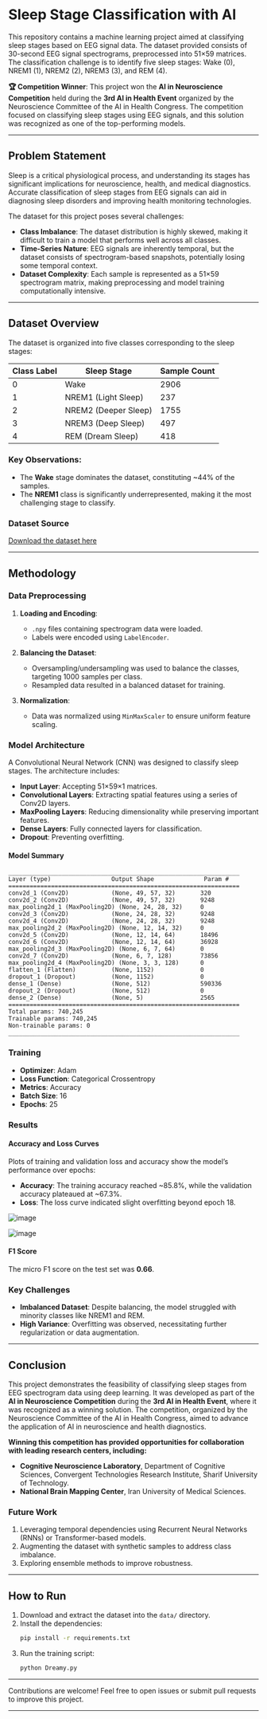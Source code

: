 # Sleep Stage Classification with AI

This repository contains a machine learning project aimed at classifying sleep stages based on EEG signal data. The dataset provided consists of 30-second EEG signal spectrograms, preprocessed into 51×59 matrices. The classification challenge is to identify five sleep stages: Wake (0), NREM1 (1), NREM2 (2), NREM3 (3), and REM (4).

**🏆 Competition Winner**: This project won the **AI in Neuroscience Competition** held during the **3rd AI in Health Event** organized by the Neuroscience Committee of the AI in Health Congress. The competition focused on classifying sleep stages using EEG signals, and this solution was recognized as one of the top-performing models.

---

## Problem Statement

Sleep is a critical physiological process, and understanding its stages has significant implications for neuroscience, health, and medical diagnostics. Accurate classification of sleep stages from EEG signals can aid in diagnosing sleep disorders and improving health monitoring technologies.

The dataset for this project poses several challenges:

- **Class Imbalance**: The dataset distribution is highly skewed, making it difficult to train a model that performs well across all classes.
- **Time-Series Nature**: EEG signals are inherently temporal, but the dataset consists of spectrogram-based snapshots, potentially losing some temporal context.
- **Dataset Complexity**: Each sample is represented as a 51×59 spectrogram matrix, making preprocessing and model training computationally intensive.

---

## Dataset Overview

The dataset is organized into five classes corresponding to the sleep stages:

| Class Label | Sleep Stage          | Sample Count |
| ----------- | -------------------- | ------------ |
| 0           | Wake                 | 2906         |
| 1           | NREM1 (Light Sleep)  | 237          |
| 2           | NREM2 (Deeper Sleep) | 1755         |
| 3           | NREM3 (Deep Sleep)   | 497          |
| 4           | REM (Dream Sleep)    | 418          |

### Key Observations:

- The **Wake** stage dominates the dataset, constituting \~44% of the samples.
- The **NREM1** class is significantly underrepresented, making it the most challenging stage to classify.

### Dataset Source

[Download the dataset here](https://drive.google.com/file/d/1Y2cTYR_t_10NAbznspE5bBjuATPdTgtq)

---

## Methodology

### Data Preprocessing

1. **Loading and Encoding**:

   - `.npy` files containing spectrogram data were loaded.
   - Labels were encoded using `LabelEncoder`.

2. **Balancing the Dataset**:

   - Oversampling/undersampling was used to balance the classes, targeting 1000 samples per class.
   - Resampled data resulted in a balanced dataset for training.

3. **Normalization**:

   - Data was normalized using `MinMaxScaler` to ensure uniform feature scaling.

### Model Architecture

A Convolutional Neural Network (CNN) was designed to classify sleep stages. The architecture includes:

- **Input Layer**: Accepting 51×59×1 matrices.
- **Convolutional Layers**: Extracting spatial features using a series of Conv2D layers.
- **MaxPooling Layers**: Reducing dimensionality while preserving important features.
- **Dense Layers**: Fully connected layers for classification.
- **Dropout**: Preventing overfitting.

#### Model Summary

```plaintext
_________________________________________________________________
Layer (type)                 Output Shape              Param #   
=================================================================
conv2d_1 (Conv2D)            (None, 49, 57, 32)       320       
conv2d_2 (Conv2D)            (None, 49, 57, 32)       9248      
max_pooling2d_1 (MaxPooling2D) (None, 24, 28, 32)     0         
conv2d_3 (Conv2D)            (None, 24, 28, 32)       9248      
conv2d_4 (Conv2D)            (None, 24, 28, 32)       9248      
max_pooling2d_2 (MaxPooling2D) (None, 12, 14, 32)     0         
conv2d_5 (Conv2D)            (None, 12, 14, 64)       18496     
conv2d_6 (Conv2D)            (None, 12, 14, 64)       36928     
max_pooling2d_3 (MaxPooling2D) (None, 6, 7, 64)       0         
conv2d_7 (Conv2D)            (None, 6, 7, 128)        73856     
max_pooling2d_4 (MaxPooling2D) (None, 3, 3, 128)      0         
flatten_1 (Flatten)          (None, 1152)             0         
dropout_1 (Dropout)          (None, 1152)             0         
dense_1 (Dense)              (None, 512)              590336    
dropout_2 (Dropout)          (None, 512)              0         
dense_2 (Dense)              (None, 5)                2565      
=================================================================
Total params: 740,245
Trainable params: 740,245
Non-trainable params: 0
_________________________________________________________________
```

### Training

- **Optimizer**: Adam
- **Loss Function**: Categorical Crossentropy
- **Metrics**: Accuracy
- **Batch Size**: 16
- **Epochs**: 25

### Results

#### Accuracy and Loss Curves

Plots of training and validation loss and accuracy show the model’s performance over epochs:

- **Accuracy**: The training accuracy reached \~85.8%, while the validation accuracy plateaued at \~67.3%.
- **Loss**: The loss curve indicated slight overfitting beyond epoch 18.

![image](https://github.com/user-attachments/assets/cccc3ae4-67e1-4bff-888e-835265e9e3f6)

![image](https://github.com/user-attachments/assets/762b806c-8f57-4d93-95ab-5e18fd02284e)


#### F1 Score

The micro F1 score on the test set was **0.66**.

### Key Challenges

- **Imbalanced Dataset**: Despite balancing, the model struggled with minority classes like NREM1 and REM.
- **High Variance**: Overfitting was observed, necessitating further regularization or data augmentation.

---

## Conclusion

This project demonstrates the feasibility of classifying sleep stages from EEG spectrogram data using deep learning. It was developed as part of the **AI in Neuroscience Competition** during the **3rd AI in Health Event**, where it was recognized as a winning solution. The competition, organized by the Neuroscience Committee of the AI in Health Congress, aimed to advance the application of AI in neuroscience and health diagnostics.

**Winning this competition has provided opportunities for collaboration with leading research centers, including:**
- **Cognitive Neuroscience Laboratory**, Department of Cognitive Sciences, Convergent Technologies Research Institute, Sharif University of Technology.
- **National Brain Mapping Center**, Iran University of Medical Sciences.

### Future Work

1. Leveraging temporal dependencies using Recurrent Neural Networks (RNNs) or Transformer-based models.
2. Augmenting the dataset with synthetic samples to address class imbalance.
3. Exploring ensemble methods to improve robustness.

---

## How to Run

1. Download and extract the dataset into the `data/` directory.
2. Install the dependencies:
   ```bash
   pip install -r requirements.txt
   ```
3. Run the training script:
   ```bash
   python Dreamy.py
   ```

---

Contributions are welcome! Feel free to open issues or submit pull requests to improve this project.

---